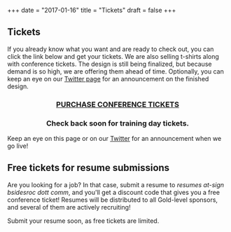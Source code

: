 +++
date = "2017-01-16"
title = "Tickets"
draft = false
+++

## Tickets 

If you already know what you want and are ready to check out, you can click the link below and get your tickets. We are also selling t-shirts along with conference tickets.  The design is still being finalized, but because demand is so high, we are offering them ahead of time.  Optionally, you can keep an eye on our [Twitter page](https://twitter.com/bsidesroc) for an announcement on the finished design.

### <div align="center">[PURCHASE CONFERENCE TICKETS](https://bsidesroc2018.eventbrite.com/)</div>

### <div align="center">Check back soon for training day tickets.</div>

Keep an eye on this page or on our [Twitter](https://twitter.com/bsidesroc) for
an announcement when we go live!

## Free tickets for resume submissions

Are you looking for a job?  In that case, submit a resume to *resumes at-sign bsidesroc dott comm*, and you'll get a discount code that gives you a free conference ticket!  Resumes will be distributed to all Gold-level sponsors, and several of them are actively recruiting!

Submit your resume soon, as free tickets are limited.
